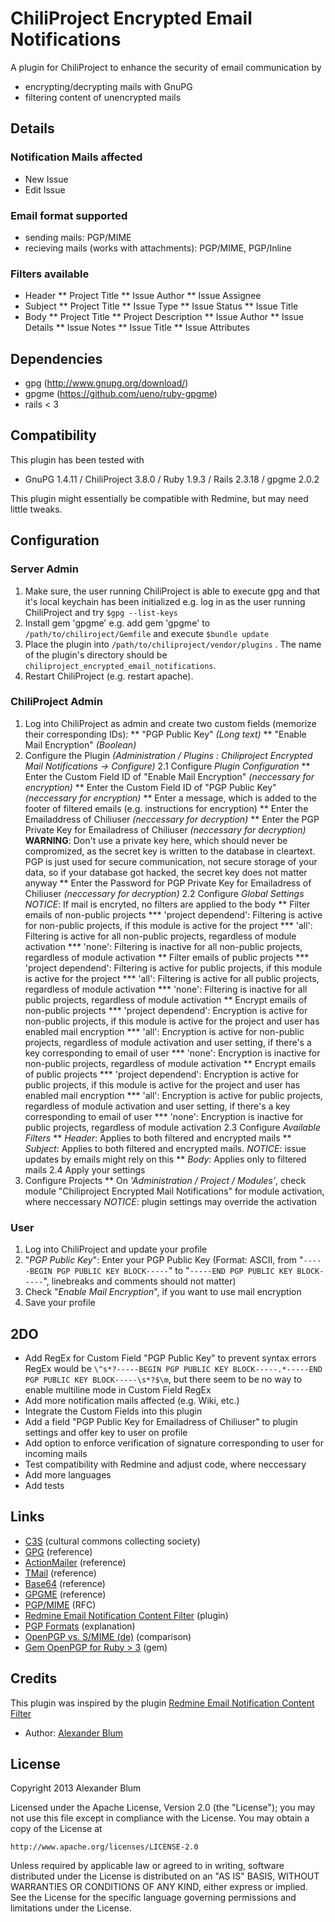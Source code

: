 ChiliProject Encrypted Email Notifications
==========================================

A plugin for ChiliProject to enhance the security of email communication by

* encrypting/decrypting mails with GnuPG
* filtering content of unencrypted mails 


Details
-------

### Notification Mails affected

* New Issue
* Edit Issue

### Email format supported

* sending mails: PGP/MIME
* recieving mails (works with attachments): PGP/MIME, PGP/Inline

### Filters available

* Header
** Project Title
** Issue Author
** Issue Assignee
* Subject
** Project Title
** Issue Type
** Issue Status
** Issue Title
* Body
** Project Title
** Project Description
** Issue Author
** Issue Details
** Issue Notes
** Issue Title
** Issue Attributes


Dependencies
------------

* gpg (http://www.gnupg.org/download/)
* gpgme (https://github.com/ueno/ruby-gpgme)
* rails < 3


Compatibility
-------------

This plugin has been tested with 

* GnuPG 1.4.11 / ChiliProject 3.8.0 / Ruby 1.9.3 / Rails 2.3.18 / gpgme 2.0.2

This plugin might essentially be compatible with Redmine, but may need little tweaks.


Configuration
-------------

### Server Admin

1. Make sure, the user running ChiliProject is able to execute gpg and that it's local keychain has been initialized 
   e.g. log in as the user running ChiliProject and try `$gpg --list-keys`
2. Install gem 'gpgme'
   e.g. add gem 'gpgme' to `/path/to/chiliroject/Gemfile` and execute `$bundle update`
3. Place the plugin into  `/path/to/chiliproject/vendor/plugins` . The name of the plugin's directory should be `chiliproject_encrypted_email_notifications`.
4. Restart ChiliProject (e.g. restart apache).

### ChiliProject Admin

1. Log into ChiliProject as admin and create two custom fields (memorize their corresponding IDs):
** "PGP Public Key" *(Long text)*
** "Enable Mail Encryption" *(Boolean)*
2. Configure the Plugin *(Administration / Plugins : Chiliproject Encrypted Mail Notifications -> Configure)*
2.1 Configure *Plugin Configuration*
** Enter the Custom Field ID of "Enable Mail Encryption" *(neccessary for encryption)*
** Enter the Custom Field ID of "PGP Public Key" *(neccessary for encryption)*
** Enter a message, which is added to the footer of filtered emails (e.g. instructions for encryption)
** Enter the Emailaddress of Chiliuser *(neccessary for decryption)*
** Enter the PGP Private Key for Emailadress of Chiliuser *(neccessary for decryption)*
   **WARNING**: Don't use a private key here, which should never be compromized, as the secret key is written to the database in cleartext. PGP is just used for secure communication, not secure storage of your data, so if your database got hacked, the secret key does not matter anyway
** Enter the Password for PGP Private Key for Emailadress of Chiliuser *(neccessary for decryption)*
2.2 Configure *Global Settings*
*NOTICE*: If mail is encryted, no filters are applied to the body
** Filter emails of non-public projects 
*** 'project dependend': Filtering is active for non-public projects, if this module is active for the project
*** 'all': Filtering is active for all non-public projects, regardless of module activation
*** 'none': Filtering is inactive for all non-public projects, regardless of module activation
** Filter emails of public projects 
*** 'project dependend': Filtering is active for public projects, if this module is active for the project
*** 'all': Filtering is active for all public projects, regardless of module activation
*** 'none': Filtering is inactive for all public projects, regardless of module activation
** Encrypt emails of non-public projects 
*** 'project dependend': Encryption is active for non-public projects, if this module is active for the project and user has enabled mail encryption
*** 'all': Encryption is active for non-public projects, regardless of module activation and user setting, if there's a key corresponding to email of user
*** 'none': Encryption is inactive for non-public projects, regardless of module activation
** Encrypt emails of public projects 
*** 'project dependend': Encryption is active for public projects, if this module is active for the project and user has enabled mail encryption
*** 'all': Encryption is active for public projects, regardless of module activation and user setting, if there's a key corresponding to email of user
*** 'none': Encryption is inactive for public projects, regardless of module activation
2.3 Configure *Available Filters*
** *Header*: Applies to both filtered and encrypted mails
** *Subject*: Applies to both filtered and encrypted mails.
   *NOTICE*: issue updates by emails might rely on this
** *Body*: Applies only to filtered mails
2.4 Apply your settings
3. Configure Projects
** On *'Administration / Project / Modules'*, check module "Chiliproject Encrypted Mail Notifications" for module activation, where neccessary
   *NOTICE*: plugin settings may override the activation

### User

1. Log into ChiliProject and update your profile
2. "*PGP Public Key*": Enter your PGP Public Key 
   (Format: ASCII, from "`-----BEGIN PGP PUBLIC KEY BLOCK-----`" to "`-----END PGP PUBLIC KEY BLOCK-----`", linebreaks and comments should not matter)
3. Check "*Enable Mail Encryption*", if you want to use mail encryption
4. Save your profile


2DO
---

* Add RegEx for Custom Field "PGP Public Key" to prevent syntax errors
  RegEx would be `\^s*?-----BEGIN PGP PUBLIC KEY BLOCK-----.*-----END PGP PUBLIC KEY BLOCK-----\s*?$\m`, but there seem to be no way to enable multiline mode in Custom Field RegEx
* Add more notification mails affected (e.g. Wiki, etc.)
* Integrate the Custom Fields into this plugin
* Add a field "PGP Public Key for Emailadress of Chiliuser" to plugin settings and offer key to user on profile
* Add option to enforce verification of signature corresponding to user for incoming mails
* Test compatibility with Redmine and adjust code, where neccessary
* Add more languages
* Add tests


Links
-----

* [C3S](https://www.c3s.cc/) (cultural commons collecting society)
* [GPG](http://www.gnupg.org/gph/en/manual/x56.html) (reference)
* [ActionMailer](http://apidock.com/rails/ActionMailer/Base) (reference)
* [TMail](http://tmail.rubyforge.org/rdoc/index.html) (reference)
* [Base64](http://ruby-doc.org/stdlib-2.0.0/libdoc/base64/rdoc/Base64.html) (reference)
* [GPGME](http://www.ruby-doc.org/gems/docs/b/benburkert-gpgme-0.1.5/index.html) (reference)
* [PGP/MIME](http://www.ietf.org/rfc/rfc3156.txt) (RFC)
* [Redmine Email Notification Content Filter](http://www.redmine.org/plugins/redmine_email_notification_content_filter) (plugin)
* [PGP Formats](http://binblog.info/2008/03/12/know-your-pgp-implementation/) (explanation)
* [OpenPGP vs. S/MIME (de)](http://www.kes.info/archiv/online/01-01-60-SMIMEvsOpenPGP.htm) (comparison)
* [Gem OpenPGP for Ruby > 3](https://jkraemer.net/openpgp-mail-encryption-with-ruby) (gem)


Credits
-------

This plugin was inspired by the plugin [Redmine Email Notification Content Filter](http://www.redmine.org/plugins/redmine_email_notification_content_filter)

* Author: [Alexander Blum](https://github.com/timegrid)


License
-------

Copyright 2013 Alexander Blum

Licensed under the Apache License, Version 2.0 (the "License");
you may not use this file except in compliance with the License.
You may obtain a copy of the License at

    http://www.apache.org/licenses/LICENSE-2.0

Unless required by applicable law or agreed to in writing, software
distributed under the License is distributed on an "AS IS" BASIS,
WITHOUT WARRANTIES OR CONDITIONS OF ANY KIND, either express or implied.
See the License for the specific language governing permissions and
limitations under the License.